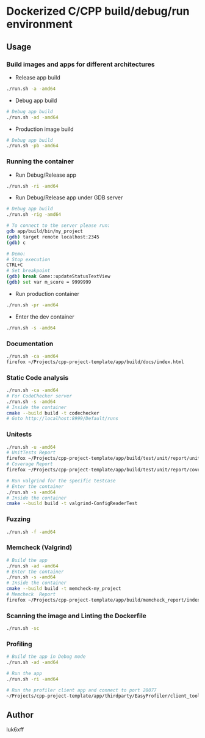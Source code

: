 # Dockerized C/CPP build/debug/run environment


## Usage

### Build images and apps for different architectures
* Release app build
```sh
./run.sh -a -amd64
```

* Debug app build
```sh
# Debug app build
./run.sh -ad -amd64
```

* Production image build
```sh
# Debug app build
./run.sh -pb -amd64
```

### Running the container
* Run Debug/Release app
```sh
./run.sh -ri -amd64
```

* Run Debug/Release app under GDB server
```sh
# Debug app build
./run.sh -rig -amd64

# To connect to the server please run:
gdb app/build/bin/my_project
(gdb) target remote localhost:2345
(gdb) c

# Demo:
# Stop execution
CTRL+C
# Set breakpoint
(gdb) break Game::updateStatusTextView
(gdb) set var m_score = 9999999
```

* Run production container
```sh
./run.sh -pr -amd64
```

* Enter the dev container
```sh
./run.sh -s -amd64
```

### Documentation
```sh
./run.sh -ca -amd64
firefox ~/Projects/cpp-project-template/app/build/docs/index.html
```

### Static Code analysis
```sh
./run.sh -ca -amd64
# For CodeChecker server
./run.sh -s -amd64
# Inside the container
cmake --build build -t codechecker
# Goto http://localhost:8999/Default/runs
```

### Unitests
```sh
./run.sh -u -amd64
# UnitTests Report
firefox ~/Projects/cpp-project-template/app/build/test/unit/report/unit_tests_report.html
# Coverage Report
firefox ~/Projects/cpp-project-template/app/build/test/unit/report/coverage-report/index.html

# Run valgrind for the specific testcase
# Enter the container
./run.sh -s -amd64
# Inside the container
cmake --build build -t valgrind-ConfigReaderTest
```

### Fuzzing
```sh
./run.sh -f -amd64
```

### Memcheck (Valgrind)
```sh
# Build the app
./run.sh -ad -amd64
# Enter the container
./run.sh -s -amd64
# Inside the container
cmake --build build -t memcheck-my_project
# Memcheck  Report
firefox ~/Projects/cpp-project-template/app/build/memcheck_report/index.html
```

### Scanning the image and Linting the Dockerfile
```sh
./run.sh -sc
```

### Profiling
```sh
# Build the app in Debug mode
./run.sh -ad -amd64

# Run the app
./run.sh -ri -amd64

# Run the profiler client app and connect to port 28077
~/Projects/cpp-project-template/app/thirdparty/EasyProfiler/client_tools/easy_profiler-v2.1.0-linux/run_easy_profiler.sh
```


## Author
luk6xff

